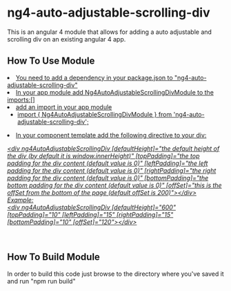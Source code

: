 <h1>ng4-auto-adjustable-scrolling-div</h1>

This is an angular 4 module that allows for adding a auto adjustable and scrolling div on an existing angular 4 app.

<h2>How To Use Module</h2>
<u>
<li>You need to add a dependency in your package.json to "ng4-auto-adjustable-scrolling-div"</li>
<li>In your app module add Ng4AutoAdjustableScrollingDivModule to the imports:[]</li> 
<li>add an import in your app module
<ul> 
<li>import { Ng4AutoAdjustableScrollingDivModule } from 'ng4-auto-adjustable-scrolling-div';</li>
</ul>
</li>
<li>In your component template add the following directive to your div:</li>
<i>
<p>
&lt;div 
    ng4AutoAdjustableScrollingDiv 
    [defaultHeight]="the default height of the div (by default it is window.innerHeight)" 
    [topPadding]="the top padding for the div content (default value is 0)" 
    [leftPadding]="the left padding for the div content (default value is 0)" 
    [rightPadding]="the right padding for the div content (default value is 0)" 
    [bottomPadding]="the bottom padding for the div content (default value is 0)" 
    [offSet]="this is the offSet from the bottom of the page (default offSet is 200)"&gt;&lt;/div&gt;
<br/>
Example:<br/>
&lt;div 
    ng4AutoAdjustableScrollingDiv 
    [defaultHeight]="600" 
    [topPadding]="10" 
    [leftPadding]="15" 
    [rightPadding]="15" 
    [bottomPadding]="10" 
    [offSet]="120"&gt;&lt;/div&gt;
</p>
</i><br/>
</u>
<h2>How To Build Module</h2>
In order to build this code just browse to the directory where you've saved it and run "npm run build"

